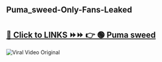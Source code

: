 
 ## Puma_sweed-Only-Fans-Leaked

# <h2><a href="https://clipsfans.com/Puma_sweed&ref=git">🔗 Click to LINKS ⏩⏩ 👉 🟢 Puma sweed </a></h2>

<a href="https://clipsfans.com/Puma_sweed&ref=git" rel="nofollow" data-target="animated-image.originalLink"><img src="https://i.ibb.co.com/xMMVF88/686577567.gif" alt="Viral Video Original" style="max-width: 100%; display: inline-block;" data-target="animated-image.originalImage"></a>
